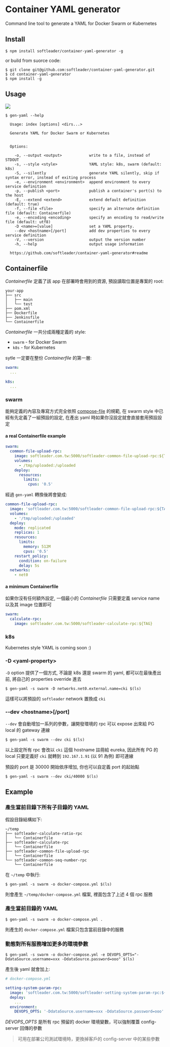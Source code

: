 # Container YAML generator

Command line tool to generate a YAML for Docker Swarm or Kubernetes

## Install

```
$ npm install softleader/container-yaml-generator -g
```

or build from suorce code:

```
$ git clone git@github.com:softleader/container-yaml-generator.git
$ cd container-yaml-generator
$ npm install -g
```

## Usage

![](./doc/overview.svg)

```
$ gen-yaml --help

  Usage: index [options] <dirs...>

  Generate YAML for Docker Swarm or Kubernetes


  Options:

    -o, --output <output>            write to a file, instead of STDOUT
    -s, --style <style>              YAML style: k8s, swarm (default: k8s)
    -S, --silently                   generate YAML silently, skip if syntax error, instead of exiting process
    -e, --environment <environment>  append environment to every service definition
    -p, --publish <port>             publish a container's port(s) to the host
    -E, --extend <extend>            extend default definition (default: true)
    -f, --file <file>                specify an alternate definition file (default: Containerfile)
    -e, --encoding <encoding>        specify an encoding to read/write file (default: utf8)
    -D <name>=[value]                set a YAML property.
    --dev <hostname>[/port]          add dev properties to every service definition
    -V, --version                    output the version number
    -h, --help                       output usage information

  https://github.com/softleader/container-yaml-generator#readme
```

## Containerfile

*Containerfile* 定義了該 app 在部署時會用到的資源, 預設讀取位置是專案的 root:

```
your-app
├── src
│   ├── main
│   └── test
├── pom.xml
├── Dockerfile
├── Jenkinsfile
└── Containerfile
```

*Containerfile* 一共分成兩種定義的 style:

- `swarm` - for Docker Swarm
- `k8s` - for Kubernetes

sytle 一定要在整份 *Containerfile* 的第一層:

```yaml
swarm:
  ...
  
k8s:
  ...
```

### swarm

能夠定義的內容及專寫方式完全依照 [compose-file](https://docs.docker.com/compose/compose-file/) 的規範, 在 swarm style 中已經有先定義了一組預設的設定, 在產出 yaml 時如果你沒設定就會直接套用預設設定

#### a real Containerfile example

```yaml
swarm:
  common-file-upload-rpc:
    image: softleader.com.tw:5000/softleader-common-file-upload-rpc:${TAG}
    volumes:
      - /tmp/uploaded:/uploaded
    deploy:
      resources:
        limits:
          cpus: '0.5'
```

經過 `gen-yaml` 轉換後將會變成:

```yaml
common-file-upload-rpc:
  image: 'softleader.com.tw:5000/softleader-common-file-upload-rpc:${TAG}'
  volumes:
    - '/tmp/uploaded:/uploaded'
  deploy:
    mode: replicated
    replicas: 1
    resources:
      limits:
        memory: 512M
        cpus: '0.5'
    restart_policy:
      condition: on-failure
      delay: 5s
  networks:
    - net0
```

#### a minimum Containerfile

如果你沒有任何額外設定, 一個最小的 *Containerfile* 只需要定義 service name 以及其 image 位置即可

```yaml
swarm:
  calculate-rpc:
    image: softleader.com.tw:5000/softleader-calculate-rpc:${TAG}
```

### k8s

Kubernetes style YAML is coming soon :)

### -D \<yaml-property>

`-D` option 提供了一個方式, 不論是 k8s 還是 swarm 的 yaml, 都可以在最後產出前, 將自己的 properties override 進去

```
$ gen-yaml -s swarm -D networks.net0.external.name=cki $(ls)
```

這樣可以將預設的 `softleader` network 置換成 `cki`

### --dev \<hostname>[/port]

`--dev` 會自動增加一系列的參數，讓開發環境的 rpc 可以 expose 出來給 PG local 的 gateway 連線

```
$ gen-yaml -s swarm --dev cki $(ls)
```

以上設定所有 rpc 會改以 `cki` 這個 hostname 註冊給 eureka, 因此所有 PG 的 local 只要定義好 `cki` 就轉到 `192.167.1.91` (以 91 為例) 即可連線

預設的 port 是 30000 開始依序增加, 你也可以自定義 port 的起始點

```
$ gen-yaml -s swarm --dev cki/40000 $(ls)
```

## Example

### 產生當前目錄下所有子目錄的 YAML

假設目錄結構如下:

```
~/temp
├── softleader-calculate-ratio-rpc
│   └── Containerfile
├── softleader-calculate-rpc
│   └── Containerfile
├── softleader-common-file-upload-rpc
│   └── Containerfile
└── softleader-common-seq-number-rpc
    └── Containerfile
```

在 `~/temp` 中執行:

```
$ gen-yaml -s swarm -o docker-compose.yml $(ls)
```

則會產生 `~/temp/docker-compose.yml` 檔案, 裡面包含了上述 4 個 rpc 服務

### 產生當前目錄的 YAML

```
$ gen-yaml -s swarm -o docker-compose.yml .
```

則產生的 `docker-compose.yml` 檔案只包含當前目錄中的服務 

### 動態對所有服務增加更多的環境參數

```
$ gen-yaml -s swarm -o docker-compose.yml -e DEVOPS_OPTS="-DdataSource.username=xxx -DdataSource.password=ooo" $(ls)
```

產生後 yaml 就會加上:

```yml
# docker-compose.yml

setting-system-param-rpc:
  image: 'softleader.com.tw:5000/softleader-setting-system-param-rpc:${TAG}'
  deploy:
    ...
  environment:
    DEVOPS_OPTS: '-DdataSource.username=xxx -DdataSource.password=ooo'
```

*DEVOPS_OPTS* 是所有 rpc 預留的 docker 環境變數，可以強制覆蓋 config-server 回傳的參數

> 可用在部署公司測試環境時，更換掉客戶的 config-server 中的某些參數
